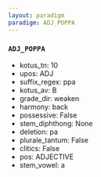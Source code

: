 ```yaml
---
layout: paradigm
paradigm: ADJ_POPPA
---
```

### ` ADJ_POPPA `


* kotus_tn: 10
* upos: ADJ
* suffix_regex: ppa
* kotus_av: B
* grade_dir: weaken
* harmony: back
* possessive: False
* stem_diphthong: None
* deletion: pa
* plurale_tantum: False
* clitics: False
* pos: ADJECTIVE
* stem_vowel: a
